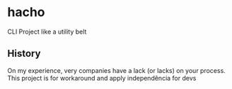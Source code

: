 # hacho
CLI Project like a utility belt

## History

On my experience, very companies have a lack (or lacks) on your process.
This project is for workaround and apply independência for devs

